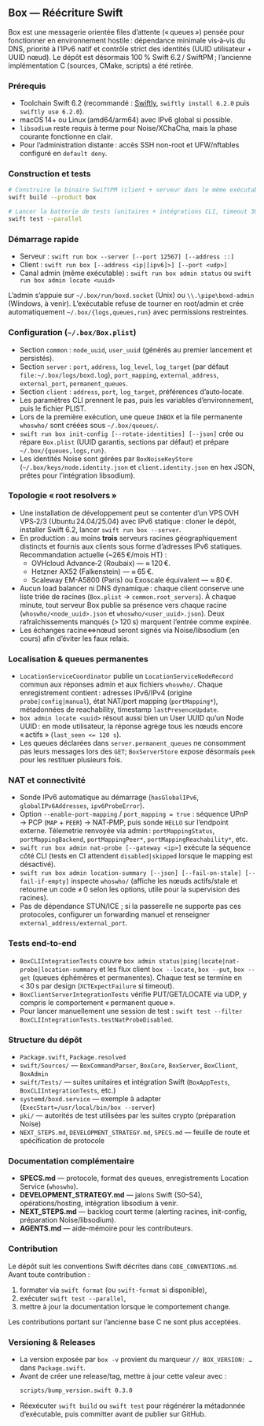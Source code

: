 ## Box — Réécriture Swift

Box est une messagerie orientée files d’attente (« queues ») pensée pour fonctionner en environnement hostile : dépendance minimale vis‑à‑vis du DNS, priorité à l’IPv6 natif et contrôle strict des identités (UUID utilisateur + UUID nœud). Le dépôt est désormais 100 % Swift 6.2 / SwiftPM ; l’ancienne implémentation C (sources, CMake, scripts) a été retirée.

### Prérequis
- Toolchain Swift 6.2 (recommandé : [Swiftly](https://www.swift.org/install/linux/#swiftly), `swiftly install 6.2.0` puis `swiftly use 6.2.0`).
- macOS 14+ ou Linux (amd64/arm64) avec IPv6 global si possible.
- `libsodium` reste requis à terme pour Noise/XChaCha, mais la phase courante fonctionne en clair.
- Pour l’administration distante : accès SSH non-root et UFW/nftables configuré en `default deny`.

### Construction et tests
```bash
# Construire le binaire SwiftPM (client + serveur dans le même exécutable)
swift build --product box

# Lancer la batterie de tests (unitaires + intégrations CLI, timeout 30 s par scénario)
swift test --parallel
```

### Démarrage rapide
- Serveur : `swift run box --server [--port 12567] [--address ::]`
- Client : `swift run box [--address <ip|[ipv6]>] [--port <udp>]`
- Canal admin (même exécutable) : `swift run box admin status` ou `swift run box admin locate <uuid>`

L’admin s’appuie sur `~/.box/run/boxd.socket` (Unix) ou `\\.\pipe\boxd-admin` (Windows, à venir). L’exécutable refuse de tourner en root/admin et crée automatiquement `~/.box/{logs,queues,run}` avec permissions restreintes.

### Configuration (`~/.box/Box.plist`)
- Section `common` : `node_uuid`, `user_uuid` (générés au premier lancement et persistés).
- Section `server` : `port`, `address`, `log_level`, `log_target` (par défaut `file:~/.box/logs/boxd.log`), `port_mapping`, `external_address`, `external_port`, `permanent_queues`.
- Section `client` : `address`, `port`, `log_target`, préférences d’auto‑locate.
- Les paramètres CLI prennent le pas, puis les variables d’environnement, puis le fichier PLIST.
- Lors de la première exécution, une queue `INBOX` et la file permanente `whoswho/` sont créées sous `~/.box/queues/`.
- `swift run box init-config [--rotate-identities] [--json]` crée ou répare `Box.plist` (UUID garantis, sections par défaut) et prépare `~/.box/{queues,logs,run}`.
- Les identités Noise sont gérées par `BoxNoiseKeyStore` (`~/.box/keys/node.identity.json` et `client.identity.json` en hex JSON, prêtes pour l’intégration libsodium).

### Topologie « root resolvers »
- Une installation de développement peut se contenter d’un VPS OVH VPS‑2/3 (Ubuntu 24.04/25.04) avec IPv6 statique : cloner le dépôt, installer Swift 6.2, lancer `swift run box --server`.
- En production : au moins **trois** serveurs racines géographiquement distincts et fournis aux clients sous forme d’adresses IPv6 statiques. Recommandation actuelle (~265 €/mois HT) :
  - OVHcloud Advance‑2 (Roubaix) — ≈ 120 €.
  - Hetzner AX52 (Falkenstein) — ≈ 65 €.
  - Scaleway EM-A5800 (Paris) ou Exoscale équivalent — ≈ 80 €.
- Aucun load balancer ni DNS dynamique : chaque client conserve une liste triée de racines (`Box.plist` → `common.root_servers`). À chaque minute, tout serveur Box publie sa présence vers chaque racine (`whoswho/<node_uuid>.json` et `whoswho/<user_uuid>.json`). Deux rafraîchissements manqués (> 120 s) marquent l’entrée comme expirée.
- Les échanges racine⇔nœud seront signés via Noise/libsodium (en cours) afin d’éviter les faux relais.

### Localisation & queues permanentes
- `LocationServiceCoordinator` publie un `LocationServiceNodeRecord` commun aux réponses admin et aux fichiers `whoswho/`. Chaque enregistrement contient : adresses IPv6/IPv4 (origine `probe|config|manual`), état NAT/port mapping (`portMapping*`), métadonnées de reachability, timestamp `lastPresenceUpdate`.
- `box admin locate <uuid>` résout aussi bien un User UUID qu’un Node UUID : en mode utilisateur, la réponse agrège tous les nœuds encore « actifs » (`last_seen <= 120 s`).
- Les queues déclarées dans `server.permanent_queues` ne consomment pas leurs messages lors des `GET`; `BoxServerStore` expose désormais `peek` pour les restituer plusieurs fois.

### NAT et connectivité
- Sonde IPv6 automatique au démarrage (`hasGlobalIPv6`, `globalIPv6Addresses`, `ipv6ProbeError`).
- Option `--enable-port-mapping` / `port_mapping = true` : séquence UPnP → PCP (`MAP` + `PEER`) → NAT‑PMP, puis sonde `HELLO` sur l’endpoint externe. Télemetrie renvoyée via admin : `portMappingStatus`, `portMappingBackend`, `portMappingPeer*`, `portMappingReachability*`, etc.
- `swift run box admin nat-probe [--gateway <ip>]` exécute la séquence côté CLI (tests en CI attendent `disabled|skipped` lorsque le mapping est désactivé).
- `swift run box admin location-summary [--json] [--fail-on-stale] [--fail-if-empty]` inspecte `whoswho/` (affiche les nœuds actifs/stale et retourne un code ≠ 0 selon les options, utile pour la supervision des racines).
- Pas de dépendance STUN/ICE ; si la passerelle ne supporte pas ces protocoles, configurer un forwarding manuel et renseigner `external_address/external_port`.

### Tests end-to-end
- `BoxCLIIntegrationTests` couvre `box admin status|ping|locate|nat-probe|location-summary` et les flux client `box --locate`, `box --put`, `box --get` (queues éphémères et permanentes). Chaque test se termine en < 30 s par design (`XCTExpectFailure` si timeout).
- `BoxClientServerIntegrationTests` vérifie PUT/GET/LOCATE via UDP, y compris le comportement « permanent queue ».
- Pour lancer manuellement une session de test : `swift test --filter BoxCLIIntegrationTests.testNatProbeDisabled`.

### Structure du dépôt
- `Package.swift`, `Package.resolved`
- `swift/Sources/` — `BoxCommandParser`, `BoxCore`, `BoxServer`, `BoxClient`, `BoxAdmin`
- `swift/Tests/` — suites unitaires et intégration Swift (`BoxAppTests`, `BoxCLIIntegrationTests`, etc.)
- `systemd/boxd.service` — exemple à adapter (`ExecStart=/usr/local/bin/box --server`)
- `pki/` — autorités de test utilisées par les suites crypto (préparation Noise)
- `NEXT_STEPS.md`, `DEVELOPMENT_STRATEGY.md`, `SPECS.md` — feuille de route et spécification de protocole

### Documentation complémentaire
- **SPECS.md** — protocole, format des queues, enregistrements Location Service (`whoswho`).
- **DEVELOPMENT_STRATEGY.md** — jalons Swift (S0–S4), opérations/hosting, intégration libsodium à venir.
- **NEXT_STEPS.md** — backlog court terme (alerting racines, init-config, préparation Noise/libsodium).
- **AGENTS.md** — aide-mémoire pour les contributeurs.

### Contribution
Le dépôt suit les conventions Swift décrites dans `CODE_CONVENTIONS.md`. Avant toute contribution :
1. formater via `swift format` (ou `swift-format` si disponible),
2. exécuter `swift test --parallel`,
3. mettre à jour la documentation lorsque le comportement change.

Les contributions portant sur l’ancienne base C ne sont plus acceptées.

### Versioning & Releases
- La version exposée par `box -v` provient du marqueur `// BOX_VERSION: …` dans `Package.swift`.
- Avant de créer une release/tag, mettre à jour cette valeur avec :
  ```bash
  scripts/bump_version.swift 0.3.0
  ```
- Réexécuter `swift build` ou `swift test` pour régénérer la métadonnée d’exécutable, puis committer avant de publier sur GitHub.
